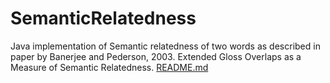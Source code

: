 # SemanticRelatedness
Java implementation of Semantic relatedness of two words as described in paper by Banerjee and Pederson, 2003. Extended Gloss Overlaps as a Measure of Semantic Relatedness.
[README.md](https://github.com/Davodu/SemanticRelatedness/blob/master/Davies_Odu_HW3.pdf)
